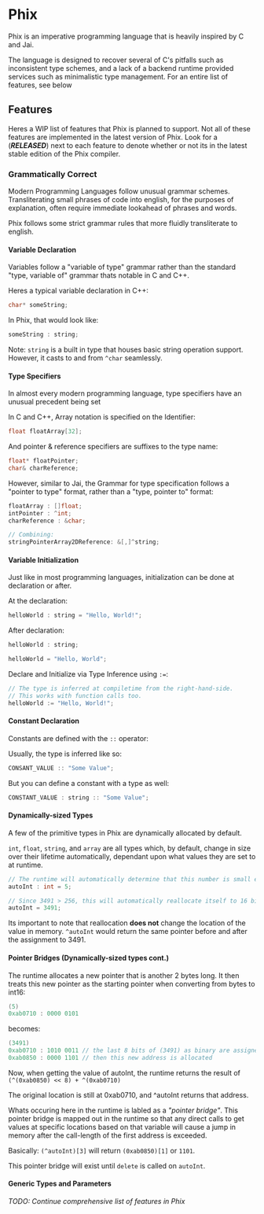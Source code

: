# Phix
Phix is an imperative programming language that is heavily inspired by C and Jai.

The language is designed to recover several of C's pitfalls such as inconsistent type schemes, and a lack of a backend runtime provided services such as minimalistic type management. For an entire list of features, see below

## Features

Heres a WIP list of features that Phix is planned to support. Not all of these features are implemented in the latest version of Phix. Look for a (***RELEASED***) next to each feature to denote whether or not its in the latest stable edition of the Phix compiler.

### Grammatically Correct

Modern Programming Languages follow unusual grammar schemes. Transliterating small phrases of code into english, for the purposes of explanation, often require immediate lookahead of phrases and words.

Phix follows some strict grammar rules that more fluidly transliterate to english.

#### Variable Declaration

Variables follow a "variable of type" grammar rather than the standard "type, variable of" grammar thats notable in C and C++.

Heres a typical variable declaration in C++:
```cpp
char* someString;
```
In Phix, that would look like:
```cpp
someString : string;
```

Note: `string` is a built in type that houses basic string operation support. However, it casts to and from `^char` seamlessly.

#### Type Specifiers

In almost every modern programming language, type specifiers have an unusual precedent being set

In C and C++, Array notation is specified on the Identifier:
```cpp
float floatArray[32];
```
And pointer & reference specifiers are suffixes to the type name:
```cpp
float* floatPointer;
char& charReference;
```
However, similar to Jai, the Grammar for type specification follows a "pointer to type" format, rather than a "type, pointer to" format:
```cpp
floatArray : []float;
intPointer : ^int;
charReference : &char;

// Combining:
stringPointerArray2DReference: &[,]^string;
```

#### Variable Initialization

Just like in most programming languages, initialization can be done at declaration or after.

At the declaration:
```cpp
helloWorld : string = "Hello, World!";
```

After declaration:
```cpp
helloWorld : string;

helloWorld = "Hello, World";
```

Declare and Initialize via Type Inference using `:=`:
```cpp
// The type is inferred at compiletime from the right-hand-side.
// This works with function calls too.
helloWorld := "Hello, World!";
```

#### Constant Declaration

Constants are defined with the `::` operator:

Usually, the type is inferred like so:
```cpp
CONSANT_VALUE :: "Some Value";
```

But you can define a constant with a type as well:
```cpp
CONSTANT_VALUE : string :: "Some Value";
```

#### Dynamically-sized Types

A few of the primitive types in Phix are dynamically allocated by default.

`int`, `float`, `string`, and `array` are all types which, by default, change in size over their lifetime automatically, dependant upon what values they are set to at runtime.

```cpp
// The runtime will automatically determine that this number is small enough to be an 8-bit integer.
autoInt : int = 5;

// Since 3491 > 256, this will automatically reallocate itself to 16 bits, rather than 8.
autoInt = 3491;
```

Its important to note that reallocation **does not** change the location of the value in memory. `^autoInt` would return the same pointer before and after the assignment to 3491.

#### Pointer Bridges (Dynamically-sized types cont.)

The runtime allocates a new pointer that is another 2 bytes long. It then treats this new pointer as the starting pointer when converting from bytes to int16:

```cpp
(5)
0xab0710 : 0000 0101
```
becomes:
```cpp
(3491)
0xab0710 : 1010 0011 // the last 8 bits of (3491) as binary are assigned to this address
0xab0850 : 0000 1101 // then this new address is allocated
```
Now, when getting the value of autoInt, the runtime returns the result of `(^(0xab0850) << 8) + ^(0xab0710)`

The original location is still at 0xab0710, and ^autoInt returns that address.

Whats occuring here in the runtime is labled as a *"pointer bridge"*. This pointer bridge is mapped out in the runtime so that any direct calls to get values at specific locations based on that variable will cause a jump in memory after the call-length of the first address is exceeded.

Basically: `(^autoInt)[3]` will return `(0xab0850)[1]` or `1101`.

This pointer bridge will exist until `delete` is called on `autoInt`.

#### Generic Types and Parameters

*TODO: Continue comprehensive list of features in Phix*

